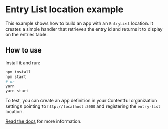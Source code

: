 # Entry List location example
This example shows how to build an app with an `EntryList` location. It creates a simple handler that retrieves the entry id and returns it to display on the entries table.

## How to use

Install it and run:

```bash
npm install
npm start
# or
yarn
yarn start
```

To test, you can create an app definition in your Contentful organization settings pointing to `http://localhost:3000` and registering the `entry-list` location.

[Read the docs](https://www.contentful.com/developers/docs/extensibility/app-framework/) for more information.
